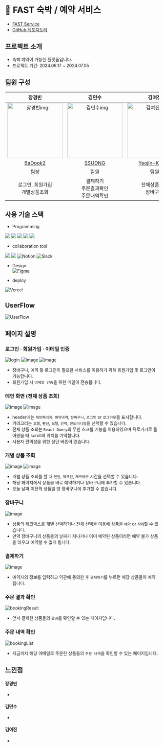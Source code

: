 # 🏨 FAST 숙박 / 예약 서비스

- [FAST Service](https://fe-mini-project-ten.vercel.app/)
- [GitHub 레포지토리](https://github.com/kdt8-mini-project-team5/FE_miniProject)

## 프로젝트 소개
- 숙박 예약이 가능한 플랫폼입니다.
- 프로젝트 기간: 2024.06.17 ~  2024.07.05

## 팀원 구성
|**장경빈**|**김민수**|**김여진**|
:------------------------------------------------------------------------------------------------------------------------------------------------------: | :-------------------------------------------------------------------------------------------------------: | :---------------------------------------------------------------------------------------------------------------------------------------------------------: | 
 <img width="180" alt="장경빈img" src="https://avatars.githubusercontent.com/u/97817208?v=4"> | <img width="180"  alt="김민수img" src="https://avatars.githubusercontent.com/u/153588816?v=4"> | <img width="180" alt="김여진img" src="https://avatars.githubusercontent.com/u/79198245?s=400&v=4"> |
| [BaDook2](https://github.com/BaDook2) | [SSUDNG](https://github.com/SSUDNG) | [Yeojin-Kim12](https://github.com/Yeojin-Kim12)|
| 팀장 | 팀원 | 팀원 |
| 로그인, 회원가입<br/>개별상품조회 | 결제하기<br/>주문결과확인<br/>주문내역확인 | 전체상품조회<br/>장바구니 |

## 사용 기술 스택
- Programming<br>
<img src="https://img.shields.io/badge/next.js-000000?style=for-the-badge&logo=next.js&logoColor=white"/>
<img src="https://img.shields.io/badge/typescript-3178C6?style=for-the-badge&logo=typescript&logoColor=white"/>
<img src="https://img.shields.io/badge/react-61DAFB?style=for-the-badge&logo=react&logoColor=black"/>
<img src="https://img.shields.io/badge/zod-3E67B1?style=for-the-badge&logo=zod&logoColor=white"/>
<img src="https://img.shields.io/badge/tailwindcss-06B6D4?style=for-the-badge&logo=tailwindcss&logoColor=white"/>

- collaboration tool<br>
<img src="https://img.shields.io/badge/git-F05032?style=for-the-badge&logo=git&logoColor=white"/>
<img src="https://img.shields.io/badge/github-181717?style=for-the-badge&logo=github&logoColor=white"/>
<img alt="Notion" src="https://img.shields.io/badge/Notion-000000?style=for-the-badge&logo=notion&logoColor=white"/>
<img alt="Slack" src="https://img.shields.io/badge/Slack-4A154B?style=for-the-badge&logo=slack&logoColor=white"/>

- Design<br>
[<img alt="Figma" src="https://img.shields.io/badge/Figma-F24E1E?style=for-the-badge&logo=figma&logoColor=white"/>](https://www.figma.com/design/Q54rP5deHWDnmndclAex5L/miniproject?t=OlUgedB6VZ6jKgV4-0)

- deploy<br>
<img alt="Vercel" src="https://img.shields.io/badge/vercel-%23000000.svg?style=for-the-badge&logo=vercel&logoColor=white"/>

## UserFlow
![UserFlow](https://github.com/Yeojin-Kim12/my-first-blog/assets/79198245/74d8cd7b-e403-4f45-ac94-5c544dd47d59)

## 페이지 설명

### 로그인 · 회원가입 · 이메일 인증
![login](https://github.com/Yeojin-Kim12/my-first-blog/assets/79198245/31af90f3-4103-4428-85bb-f276861b103e)
![image](https://github.com/Yeojin-Kim12/my-first-blog/assets/79198245/29594d88-1b0d-40be-89b4-5d375a40cbb6)
![image](https://github.com/Yeojin-Kim12/my-first-blog/assets/79198245/2717a221-e6a1-49a5-a2e0-40c8cca3bb1d)
- 장바구니, 예약 등 로그인이 필요한 서비스를 이용하기 위해 회원가입 및 로그인이 가능합니다.
- 회원가입 시 `이메일 인증`을 위한 메일이 전송됩니다.

### 메인 화면 (전체 상품 조회)
![image](https://github.com/Yeojin-Kim12/my-first-blog/assets/79198245/1c5abd4d-fcd9-452a-b454-996433128a49)
![image](https://github.com/Yeojin-Kim12/my-first-blog/assets/79198245/c445d87b-e6e5-4382-8ed4-e521807da94f)
- header에는 `메인페이지`, `예약내역`, `장바구니`, `로그인` or `로그아웃`을 표시합니다.
- 카테고리는 `호텔`, `펜션`, `모텔`, `민박`, `콘도미니엄`을 선택할 수 있습니다.
- 전체 상품 조회는 `React Query`의 무한 스크롤 기능을 이용하였으며 뒤로가기로 돌아왔을 때 scroll의 위치를 기억합니다.
- 사용자 편의성을 위한 상단 버튼이 있습니다.

### 개별 상품 조회
![image](https://github.com/Yeojin-Kim12/my-first-blog/assets/79198245/22d6a808-1d77-4e55-9852-a30d8e89d8f1)
![image](https://github.com/Yeojin-Kim12/my-first-blog/assets/79198245/8c523d69-6804-42c4-89b6-02390112d1ca)
- 개별 상품 조회를 할 때 `인원`, `체크인`, `체크아웃` 시간을 선택할 수 있습니다.
- 해당 페이지에서 상품을 바로 예약하거나 장바구니에 추가할 수 있습니다.
- 오늘 날짜 이전의 상품일 땐 장바구니에 추가할 수 없습니다.

### 장바구니
![image](https://github.com/Yeojin-Kim12/my-first-blog/assets/79198245/398191e0-9751-4aad-b161-787634f0a4af)
- 상품의 체크박스를 개별 선택하거나 전체 선택을 이용해 상품을 `예약` or `삭제`할 수 있습니다.
- 만약 장바구니의 상품들의 날짜가 지나거나 이미 예약된 상품이라면 예약 불가 상품을 띄우고 예약할 수 없게 됩니다.

### 결제하기
![image](https://github.com/Yeojin-Kim12/my-first-blog/assets/79198245/53f87625-8713-4364-bb19-2195fd1533c5)
- 예약자의 정보를 입력하고 약관에 동의한 후 `결제하기`를 누르면 해당 상품들이 예약 됩니다.

### 주문 결과 확인
![bookingResult]()
- 앞서 결제한 상품들의 `결과`를 확인할 수 있는 페이지입니다.

### 주문 내역 확인
![bookingList]()
- 지금까지 해당 이메일로 주문한 상품들의 `주문 내역`을 확인할 수 있는 페이지입니다.

## 느낀점
#### 장경빈
 - 

#### 김민수
- 

#### 김여진
- 